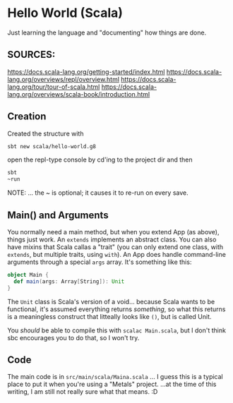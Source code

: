 # Hello World (Scala)

Just learning the language and "documenting" how things are done.

## SOURCES:
https://docs.scala-lang.org/getting-started/index.html
https://docs.scala-lang.org/overviews/repl/overview.html
https://docs.scala-lang.org/tour/tour-of-scala.html
https://docs.scala-lang.org/overviews/scala-book/introduction.html

## Creation

Created the structure with
```bash
sbt new scala/hello-world.g8
```

open the repl-type console by cd'ing to the project dir and then
```bash
sbt
~run
```
NOTE: ... the ~ is optional; it causes it to re-run on every save.

## Main() and Arguments

You normally need a main method, but when you extend App (as
above), things just work. An `extends` implements an abstract class. You
can also have mixins that Scala callas a "trait" (you can only extend one
class, with `extends`, but multiple traits, using `with`). An App does handle
command-line arguments through a special `args` array. It's something like
this:

```scala
object Main {
  def main(args: Array[String]): Unit
}
```

The `Unit` class is Scala's version of a void... because Scala wants to be
functional, it's assumed everything returns *something*, so what this
returns is a meaningless construct that litteally looks like `()`, but is
called Unit.

You *should* be able to compile this with `scalac Main.scala`, but I don't
think sbc encourages you to do that, so I won't try.

## Code

The main code is in `src/main/scala/Maina.scala` ... I guess this is a typical
place to put it when you're using a "Metals" project. ...at the time of this
writing, I am still not really sure what that means. :D
